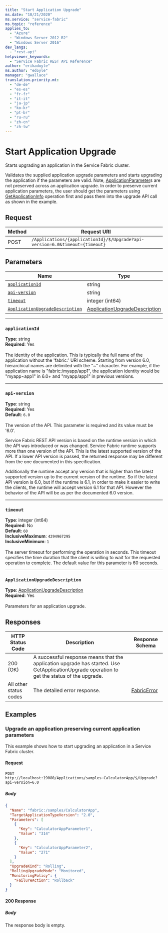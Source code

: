 ```yaml
---
title: "Start Application Upgrade"
ms.date: "10/21/2020"
ms.service: "service-fabric"
ms.topic: "reference"
applies_to: 
  - "Azure"
  - "Windows Server 2012 R2"
  - "Windows Server 2016"
dev_langs: 
  - "rest-api"
helpviewer_keywords: 
  - "Service Fabric REST API Reference"
author: "erikadoyle"
ms.author: "edoyle"
manager: "gwallace"
translation.priority.mt: 
  - "de-de"
  - "es-es"
  - "fr-fr"
  - "it-it"
  - "ja-jp"
  - "ko-kr"
  - "pt-br"
  - "ru-ru"
  - "zh-cn"
  - "zh-tw"
---
```

# Start Application Upgrade
Starts upgrading an application in the Service Fabric cluster.

Validates the supplied application upgrade parameters and starts upgrading the application if the parameters are valid.
Note, [ApplicationParameter](https://docs.microsoft.com/dotnet/api/system.fabric.description.applicationdescription.applicationparameters)s are not preserved across an application upgrade.
In order to preserve current application parameters, the user should get the parameters using [GetApplicationInfo](./sfclient-v72-api-GetApplicationInfo.md) operation first and pass them into the upgrade API call as shown in the example.


## Request
| Method | Request URI |
| ------ | ----------- |
| POST | `/Applications/{applicationId}/$/Upgrade?api-version=6.0&timeout={timeout}` |


## Parameters
| Name | Type | Required | Location |
| --- | --- | --- | --- |
| [`applicationId`](#applicationid) | string | Yes | Path |
| [`api-version`](#api-version) | string | Yes | Query |
| [`timeout`](#timeout) | integer (int64) | No | Query |
| [`ApplicationUpgradeDescription`](#applicationupgradedescription) | [ApplicationUpgradeDescription](sfclient-v72-model-applicationupgradedescription.md) | Yes | Body |

____
### `applicationId`
__Type__: string <br/>
__Required__: Yes<br/>
<br/>
The identity of the application. This is typically the full name of the application without the 'fabric:' URI scheme.
Starting from version 6.0, hierarchical names are delimited with the "~" character.
For example, if the application name is "fabric:/myapp/app1", the application identity would be "myapp~app1" in 6.0+ and "myapp/app1" in previous versions.


____
### `api-version`
__Type__: string <br/>
__Required__: Yes<br/>
__Default__: `6.0` <br/>
<br/>
The version of the API. This parameter is required and its value must be '6.0'.

Service Fabric REST API version is based on the runtime version in which the API was introduced or was changed. Service Fabric runtime supports more than one version of the API. This is the latest supported version of the API. If a lower API version is passed, the returned response may be different from the one documented in this specification.

Additionally the runtime accept any version that is higher than the latest supported version up to the current version of the runtime. So if the latest API version is 6.0, but if the runtime is 6.1, in order to make it easier to write the clients, the runtime will accept version 6.1 for that API. However the behavior of the API will be as per the documented 6.0 version.


____
### `timeout`
__Type__: integer (int64) <br/>
__Required__: No<br/>
__Default__: `60` <br/>
__InclusiveMaximum__: `4294967295` <br/>
__InclusiveMinimum__: `1` <br/>
<br/>
The server timeout for performing the operation in seconds. This timeout specifies the time duration that the client is willing to wait for the requested operation to complete. The default value for this parameter is 60 seconds.

____
### `ApplicationUpgradeDescription`
__Type__: [ApplicationUpgradeDescription](sfclient-v72-model-applicationupgradedescription.md) <br/>
__Required__: Yes<br/>
<br/>
Parameters for an application upgrade.

## Responses

| HTTP Status Code | Description | Response Schema |
| --- | --- | --- |
| 200 (OK) | A successful response means that the application upgrade has started. Use GetApplicationUpgrade operation to get the status of the upgrade.<br/> |  |
| All other status codes | The detailed error response.<br/> | [FabricError](sfclient-v72-model-fabricerror.md) |

## Examples

### Upgrade an application preserving current application parameters

This example shows how to start upgrading an application in a Service Fabric cluster.

#### Request
```
POST http://localhost:19080/Applications/samples~CalculatorApp/$/Upgrade?api-version=6.0
```

##### Body
```json
{
  "Name": "fabric:/samples/CalculatorApp",
  "TargetApplicationTypeVersion": "2.0",
  "Parameters": [
    {
      "Key": "CalculatorAppParameter1",
      "Value": "314"
    },
    {
      "Key": "CalculatorAppParameter2",
      "Value": "271"
    }
  ],
  "UpgradeKind": "Rolling",
  "RollingUpgradeMode": "Monitored",
  "MonitoringPolicy": {
    "FailureAction": "Rollback"
  }
}
```

#### 200 Response
##### Body
The response body is empty.